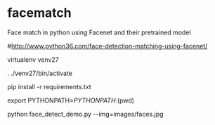 # facematch
Face match in python using Facenet and their pretrained model


#http://www.python36.com/face-detection-matching-using-facenet/

virtualenv venv27

. ./venv27/bin/activate

pip install -r requirements.txt

export PYTHONPATH=$PYTHONPATH:$(pwd)

python face_detect_demo.py --img=images/faces.jpg


